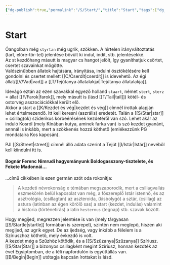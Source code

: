```yaml
---
{"dg-publish":true,"permalink":"/S/Start/","title":"Start","tags":["dg_uploaded"],"created":"2023-11-01T05:30","updated":"2023-11-08T04:16"}
---
```



# Start

Óangolban még `styrtan` még ugrik, szökken. A hirtelen irányváltoztatás (tart, előre-tör-tet) jelentése bővült ki indul, indít, stb. jelentésekké.  
Az st kezdőhang másutt is magyar cs hangot jelölt, így gyaníthatjuk csörtet, csertet szavainkat mögötte.  
Valószínűbben állatok hajtására, irányítása, indulni ösztökélésére kell gondolni és csertet mellett [[C/Cserdít\|cserdít]] is idevehető. Az égi állat/[[V/Vad\|vad]] a [[T/Tejútanya állatalakjai\|Tejútanya állatalakja]].  

Idevágó eztán az ezen szavakkal egyező holland `staart`, német `stert`, `sterz` = állat [[F/Farok\|farok]], mely másutt is (lásd [[T/Tail\|tail]]) kötél- és ostorvég asszociációkkal került elő.  
Akkor a start a [[K/Kezdet és vég\|kezdet és vég]] címnél írottak alapján lehet értelmezendő. Itt kell keresni (aszrális) eredetét. Talán a [[S/Star\|star]] = csillag(ok) sziderikus körbeérésének kezdetéről van szó. Lehet akár az induló Kosról (mely Kínában kutya, aminek farka van) is szó kezdet gyanánt, annnál is inkább, mert a szökkenés hozzá köthető (emlékezzünk PG mondataira Kos kapcsán).  

PJI [[S/Street\|street]] címnél álló adata szerint a Tejút [[I/Istár\|Istár]] nevéből kell kiindulni itt is.  

#### Bognár Ferenc Nimrudi hagyományunk Boldogasszony-tisztelete, és Fekete Madonnái...

...című cikkében is ezen germán szót oda rokonítja:  
> A kezdeti névrokonság e témában megszaporodik, mert a csillagvallás eszmekörén belül kapcsolat van még, a főszereplő Istár istennő, és az asztrológia, (csillagtan) az aszteroida, (kisbolygó) a sztár, (csillag) az astura (latinban az égen körölő sas) a start (kezdet, indulás) valamint a historia (történetírás) a latin `hesternus` (tegnap) stb. szavak között.  

Hogy megijed, megrezzen jelentése is van (mely tárgyasan [[S/Startle\|startle]] formában is szerepel), szintén nem meglepő, hiszen aki megijed, az ugrik egyet. De az ijedség, vagy inkább a félelem is a Szíriuszhoz köthető, mely évkezdő is volt.  
A kezdet még a Szűzhöz kötődik, és a [[S/Szűzanya\|Szűzanya]] Szíriusz. [[S/Star\|Star]] a bizonyos csillagként megint Szíriusz, honnan kezdték az évet Egyiptomban, de a téli napfordulón is együttállás van.  
[[B/Begin\|Begin]] utótagja kapcsán írottakat is lásd.  